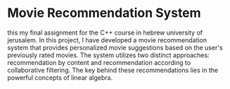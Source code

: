 # Movie Recommendation System

this my final assignment for the C++ course in hebrew university of jerusalem. In this project, 
I have developed a movie recommendation system that provides personalized movie suggestions based on the user's previously rated movies. 
The system utilizes two distinct approaches: 
recommendation by content and recommendation according to collaborative filtering. 
The key behind these recommendations lies in the powerful concepts of linear algebra.
